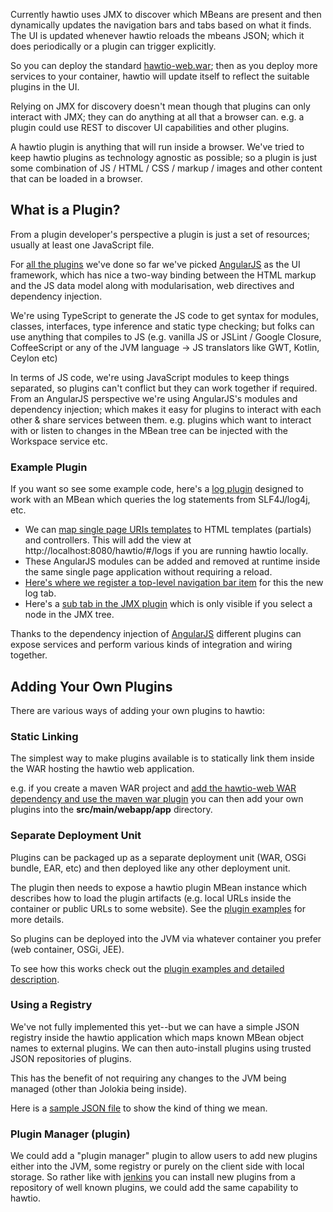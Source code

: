 Currently hawtio uses JMX to discover which MBeans are present and then dynamically updates the navigation bars and tabs based on what it finds. The UI is updated whenever hawtio reloads the mbeans JSON; which it does periodically or a plugin can trigger explicitly.

So you can deploy the standard [hawtio-web.war](https://oss.sonatype.org/content/repositories/public/io/hawt/hawtio-web/1.2-M24/hawtio-web-1.2-M24.war); then as you deploy more services to your container, hawtio will update itself to reflect the suitable plugins in the UI.

Relying on JMX for discovery doesn't mean though that plugins can only interact with JMX; they can do anything at all that a browser can. e.g. a plugin could use REST to discover UI capabilities and other plugins.

A hawtio plugin is anything that will run inside a browser. We've tried to keep hawtio plugins as technology agnostic as possible; so a plugin is just some combination of JS / HTML / CSS / markup / images and other content that can be loaded in a browser.


## What is a Plugin?

From a plugin developer's perspective a plugin is just a set of resources; usually at least one JavaScript file.

For [all the plugins](http://hawt.io/plugins/index.html) we've done so far we've picked [AngularJS](http://angularjs.org/) as the UI framework, which has nice a two-way binding between the HTML markup and the JS data model along with modularisation, web directives and dependency injection.

We're using TypeScript to generate the JS code to get syntax for modules, classes, interfaces, type inference and static type checking; but folks can use anything that compiles to JS (e.g. vanilla JS or JSLint / Google Closure, CoffeeScript or any of the JVM language -> JS translators like GWT, Kotlin, Ceylon etc)

In terms of JS code, we're using JavaScript modules to keep things separated, so plugins can't conflict but they can work together if required. From an AngularJS perspective we're using AngularJS's modules and dependency injection; which makes it easy for plugins to interact with each other & share services between them. e.g. plugins which want to interact with or listen to changes in the MBean tree can be injected with the Workspace service etc.

### Example Plugin

If you want so see some example code, here's a [log plugin](https://github.com/hawtio/hawtio/blob/master/hawtio-web/src/main/webapp/app/log/js/logPlugin.ts) designed to work with an MBean which queries the log statements from SLF4J/log4j, etc.

* We can [map single page URIs templates](https://github.com/hawtio/hawtio/blob/master/hawtio-web/src/main/webapp/app/log/js/logPlugin.ts#L5) to HTML templates (partials) and controllers. This will add the view at http://localhost:8080/hawtio/#/logs if you are running hawtio locally.
* These AngularJS modules can be added and removed at runtime inside the same single page application without requiring a reload.
* [Here's where we register a top-level navigation bar item](https://github.com/hawtio/hawtio/blob/master/hawtio-web/src/main/webapp/app/log/js/logPlugin.ts#L12) for this the new log tab.
* Here's a [sub tab in the JMX plugin](https://github.com/hawtio/hawtio/blob/master/hawtio-web/src/main/webapp/app/log/js/logPlugin.ts#L19) which is only visible if you select a node in the JMX tree.

Thanks to the dependency injection of [AngularJS](http://angularjs.org/) different plugins can expose services and perform various kinds of integration and wiring together.

## Adding Your Own Plugins

There are various ways of adding your own plugins to hawtio:

### Static Linking

The simplest way to make plugins available is to statically link them inside the WAR hosting the hawtio web application.

e.g. if you create a maven WAR project and [add the hawtio-web WAR dependency and use the maven war plugin](https://github.com/hawtio/hawtio/blob/master/sample/pom.xml#L17) you can then add your own plugins into the **src/main/webapp/app** directory.

### Separate Deployment Unit

Plugins can be packaged up as a separate deployment unit (WAR, OSGi bundle, EAR, etc) and then deployed like any other deployment unit.

The plugin then needs to expose a hawtio plugin MBean instance which describes how to load the plugin artifacts (e.g. local URLs inside the container or public URLs to some website). See the [plugin examples](https://github.com/hawtio/hawtio/tree/master/hawtio-plugin-example) for more details.

So plugins can be deployed into the JVM via whatever container you prefer (web container, OSGi, JEE).

To see how this works check out the [plugin examples and detailed description](https://github.com/hawtio/hawtio/blob/master/hawtio-plugin-example/readme.md).

### Using a Registry

We've not fully implemented this yet--but we can have a simple JSON registry inside the hawtio application which maps known MBean object names to external plugins. We can then auto-install plugins using trusted JSON repositories of plugins.

This has the benefit of not requiring any changes to the JVM being managed (other than Jolokia being inside).

Here is a [sample JSON file](https://github.com/hawtio/hawtio/blob/master/hawtio-web/src/main/webapp/test.json) to show the kind of thing we mean.

### Plugin Manager (plugin)

We could add a "plugin manager" plugin to allow users to add new plugins either into the JVM, some registry or purely on the client side with local storage. So rather like with [jenkins](http://jenkins-ci.org/) you can install new plugins from a repository of well known plugins, we could add the same capability to hawtio.

